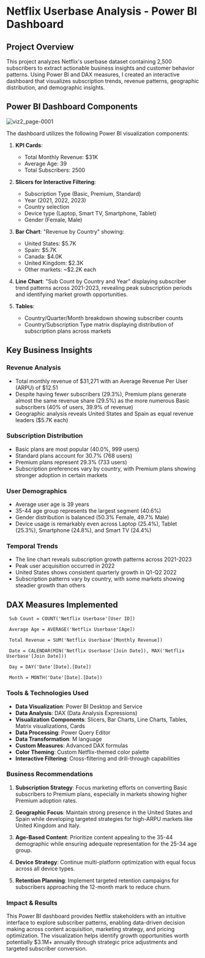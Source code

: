 # Netflix Userbase Analysis - Power BI Dashboard

## Project Overview
This project analyzes Netflix's userbase dataset containing 2,500 subscribers to extract actionable business insights and customer behavior patterns. Using Power BI and DAX measures, I created an interactive dashboard that visualizes subscription trends, revenue patterns, geographic distribution, and demographic insights.

## Power BI Dashboard Components

![viz2_page-0001](https://github.com/user-attachments/assets/70d9d1a5-6828-4e86-bb89-016214652802)


The dashboard utilizes the following Power BI visualization components:

1. **KPI Cards**:
   - Total Monthly Revenue: $31K
   - Average Age: 39
   - Total Subscribers: 2500

2. **Slicers for Interactive Filtering**:
   - Subscription Type (Basic, Premium, Standard)
   - Year (2021, 2022, 2023)
   - Country selection
   - Device type (Laptop, Smart TV, Smartphone, Tablet)
   - Gender (Female, Male)

3. **Bar Chart**: "Revenue by Country" showing:
   - United States: $5.7K
   - Spain: $5.7K
   - Canada: $4.0K
   - United Kingdom: $2.3K
   - Other markets: ~$2.2K each

4. **Line Chart**: "Sub Count by Country and Year" displaying subscriber trend patterns across 2021-2023, revealing peak subscription periods and identifying market growth opportunities.

5. **Tables**:
   - Country/Quarter/Month breakdown showing subscriber counts
   - Country/Subscription Type matrix displaying distribution of subscription plans across markets

## Key Business Insights

### Revenue Analysis
- Total monthly revenue of $31,271 with an Average Revenue Per User (ARPU) of $12.51
- Despite having fewer subscribers (29.3%), Premium plans generate almost the same revenue share (29.5%) as the more numerous Basic subscribers (40% of users, 39.9% of revenue)
- Geographic analysis reveals United States and Spain as equal revenue leaders ($5.7K each)

### Subscription Distribution
- Basic plans are most popular (40.0%, 999 users)
- Standard plans account for 30.7% (768 users)
- Premium plans represent 29.3% (733 users)
- Subscription preferences vary by country, with Premium plans showing stronger adoption in certain markets

### User Demographics
- Average user age is 39 years
- 35-44 age group represents the largest segment (40.6%)
- Gender distribution is balanced (50.3% Female, 49.7% Male)
- Device usage is remarkably even across Laptop (25.4%), Tablet (25.3%), Smartphone (24.8%), and Smart TV (24.4%)

### Temporal Trends
- The line chart reveals subscription growth patterns across 2021-2023
- Peak user acquisition occurred in 2022
- United States shows consistent quarterly growth in Q1-Q2 2022
- Subscription patterns vary by country, with some markets showing steadier growth than others

## DAX Measures Implemented
```
 Sub Count = COUNT('Netflix Userbase'[User ID])

 Average Age = AVERAGE('Netflix Userbase'[Age])

 Total Revenue = SUM('Netflix Userbase'[Monthly Revenue])

 Date = CALENDAR(MIN('Netflix Userbase'[Join Date]), MAX('Netflix Userbase'[Join Date]))

 Day = DAY('Date'[Date].[Date])

 Month = MONTH('Date'[Date].[Date])
```
### Tools & Technologies Used
- **Data Visualization**: Power BI Desktop and Service
- **Data Analysis**: DAX (Data Analysis Expressions)
- **Visualization Components**: Slicers, Bar Charts, Line Charts, Tables, Matrix visualizations, Cards
- **Data Processing**: Power Query Editor
- **Data Transformation**: M language
- **Custom Measures**: Advanced DAX formulas
- **Color Theming**: Custom Netflix-themed color palette
- **Interactive Filtering**: Cross-filtering and drill-through capabilities

### Business Recommendations
1. **Subscription Strategy**: Focus marketing efforts on converting Basic subscribers to Premium plans, especially in markets showing higher Premium adoption rates.

2. **Geographic Focus**: Maintain strong presence in the United States and Spain while developing targeted strategies for high-ARPU markets like United Kingdom and Italy.

3. **Age-Based Content**: Prioritize content appealing to the 35-44 demographic while ensuring adequate representation for the 25-34 age group.

4. **Device Strategy**: Continue multi-platform optimization with equal focus across all device types.

5. **Retention Planning**: Implement targeted retention campaigns for subscribers approaching the 12-month mark to reduce churn.

### Impact & Results
This Power BI dashboard provides Netflix stakeholders with an intuitive interface to explore subscriber patterns, enabling data-driven decision making across content acquisition, 
marketing strategy, and pricing optimization. The visualization helps identify growth opportunities worth potentially $3.1M+ annually through strategic price adjustments and targeted subscriber conversion.
